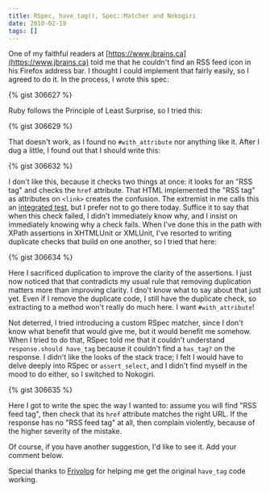 ```yaml
---
title: RSpec, have_tag(), Spec::Matcher and Nokogiri
date: 2010-02-19
tags: []
---
```

One of my faithful readers at [https://www.jbrains.ca](https://www.jbrains.ca) told me that he couldn't find an RSS feed icon in his Firefox address bar. I thought I could implement that fairly easily, so I agreed to do it. In the process, I wrote this spec:

{% gist 306627 %}

Ruby follows the Principle of Least Surprise, so I tried this:

{% gist 306629 %}

That doesn't work, as I found no `#with_attribute` nor anything like it. After I dug a little, I found out that I should write this:

{% gist 306632 %}

I don't like this, because it checks two things at once: it looks for an "RSS tag" and checks the `href` attribute. That HTML implemented the "RSS tag" as attributes on `<link>` creates the confusion. The extremist in me calls this an [integrated test](https://www.jbrains.ca/integrated_tests_are_a_scam), but I prefer not to go there today. Suffice it to say that when this check failed, I didn't immediately know why, and I insist on immediately knowing why a check fails. When I've done this in the path with XPath assertions in XHTMLUnit or XMLUnit, I've resorted to writing duplicate checks that build on one another, so I tried that here:

{% gist 306634 %}

Here I sacrificed duplication to improve the clarity of the assertions. I just now noticed that that contradicts my usual rule that removing duplication matters more than improving clarity. I dno't know what to say about that just yet. Even if I remove the duplicate code, I still have the duplicate check, so extracting to a method won't really do much here. I want `#with_attribute`!

Not deterred, I tried introducing a custom RSpec matcher, since I don't know what benefit that would give me, but it would benefit me somehow. When I tried to do that, RSpec told me that it couldn't understand `response.should have_tag` because it couldn't find a `has_tag?` on the response. I didn't like the looks of the stack trace; I felt I would have to delve deeply into RSpec or `assert_select`, and I didn't find myself in the mood to do either, so I switched to Nokogiri.

{% gist 306635 %}

Here I got to write the spec the way I wanted to: assume you will find "RSS feed tag", then check that its `href` attribute matches the right URL. If the response has no "RSS feed tag" at all, then complain violently, because of the higher severity of the mistake.

Of course, if you have another suggestion, I'd like to see it. Add your comment below.

Special thanks to [Frivolog](https://bit.ly/a3P4aU) for helping me get the original `have_tag` code working.
